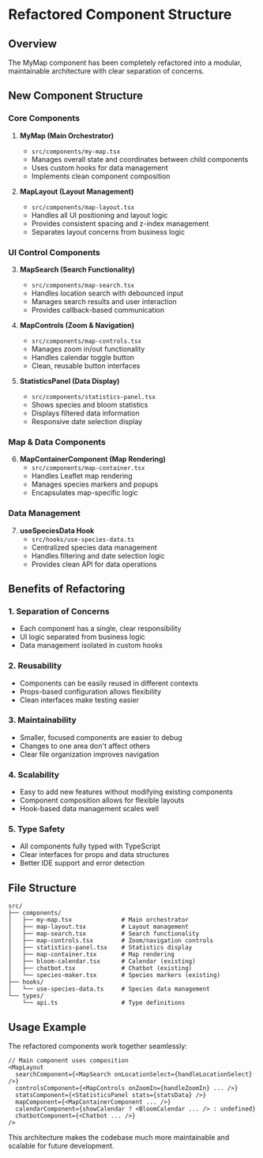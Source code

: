 # Refactored Component Structure

## Overview

The MyMap component has been completely refactored into a modular, maintainable architecture with clear separation of concerns.

## New Component Structure

### Core Components

1. **MyMap (Main Orchestrator)**

    - `src/components/my-map.tsx`
    - Manages overall state and coordinates between child components
    - Uses custom hooks for data management
    - Implements clean component composition

2. **MapLayout (Layout Management)**
    - `src/components/map-layout.tsx`
    - Handles all UI positioning and layout logic
    - Provides consistent spacing and z-index management
    - Separates layout concerns from business logic

### UI Control Components

3. **MapSearch (Search Functionality)**

    - `src/components/map-search.tsx`
    - Handles location search with debounced input
    - Manages search results and user interaction
    - Provides callback-based communication

4. **MapControls (Zoom & Navigation)**

    - `src/components/map-controls.tsx`
    - Manages zoom in/out functionality
    - Handles calendar toggle button
    - Clean, reusable button interfaces

5. **StatisticsPanel (Data Display)**
    - `src/components/statistics-panel.tsx`
    - Shows species and bloom statistics
    - Displays filtered data information
    - Responsive date selection display

### Map & Data Components

6. **MapContainerComponent (Map Rendering)**
    - `src/components/map-container.tsx`
    - Handles Leaflet map rendering
    - Manages species markers and popups
    - Encapsulates map-specific logic

### Data Management

7. **useSpeciesData Hook**
    - `src/hooks/use-species-data.ts`
    - Centralized species data management
    - Handles filtering and date selection logic
    - Provides clean API for data operations

## Benefits of Refactoring

### 1. **Separation of Concerns**

-   Each component has a single, clear responsibility
-   UI logic separated from business logic
-   Data management isolated in custom hooks

### 2. **Reusability**

-   Components can be easily reused in different contexts
-   Props-based configuration allows flexibility
-   Clean interfaces make testing easier

### 3. **Maintainability**

-   Smaller, focused components are easier to debug
-   Changes to one area don't affect others
-   Clear file organization improves navigation

### 4. **Scalability**

-   Easy to add new features without modifying existing components
-   Component composition allows for flexible layouts
-   Hook-based data management scales well

### 5. **Type Safety**

-   All components fully typed with TypeScript
-   Clear interfaces for props and data structures
-   Better IDE support and error detection

## File Structure

```
src/
├── components/
│   ├── my-map.tsx              # Main orchestrator
│   ├── map-layout.tsx          # Layout management
│   ├── map-search.tsx          # Search functionality
│   ├── map-controls.tsx        # Zoom/navigation controls
│   ├── statistics-panel.tsx    # Statistics display
│   ├── map-container.tsx       # Map rendering
│   ├── bloom-calendar.tsx      # Calendar (existing)
│   ├── chatbot.tsx             # Chatbot (existing)
│   └── species-maker.tsx       # Species markers (existing)
├── hooks/
│   └── use-species-data.ts     # Species data management
└── types/
    └── api.ts                  # Type definitions
```

## Usage Example

The refactored components work together seamlessly:

```tsx
// Main component uses composition
<MapLayout
  searchComponent={<MapSearch onLocationSelect={handleLocationSelect} />}
  controlsComponent={<MapControls onZoomIn={handleZoomIn} ... />}
  statsComponent={<StatisticsPanel stats={statsData} />}
  mapComponent={<MapContainerComponent ... />}
  calendarComponent={showCalendar ? <BloomCalendar ... /> : undefined}
  chatbotComponent={<Chatbot ... />}
/>
```

This architecture makes the codebase much more maintainable and scalable for future development.

